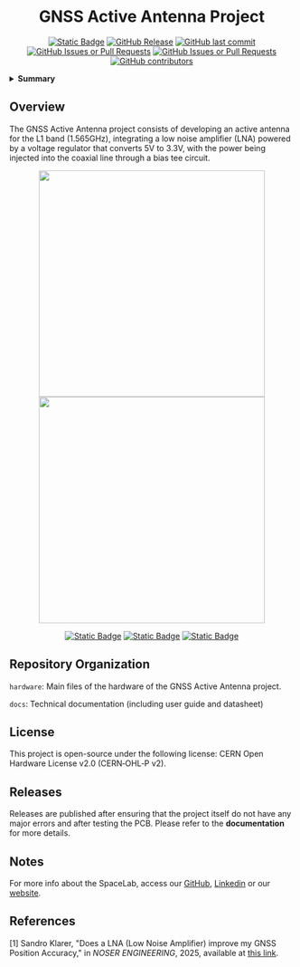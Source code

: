 


<h1 align="center">
	GNSS Active Antenna Project
	<br>
</h1>

<p align="center">
    <a href="https://github.com/spacelab-ufsc/spacelab#versioning"><img alt="Static Badge" src="https://img.shields.io/badge/status-in_development-red"></a>
    <a href="https://github.com/spacelab-ufsc/gnss-active-antenna/releases"><img alt="GitHub Release" src="https://img.shields.io/github/v/release/spacelab-ufsc/gnss-active-antenna"></a>
    <a href="https://github.com/spacelab-ufsc/gnss-active-antenna/commits/master"><img alt="GitHub last commit" src="https://img.shields.io/github/last-commit/spacelab-ufsc/gnss-active-antenna"></a>
    <a href="https://github.com/spacelab-ufsc/gnss-active-antenna/issues"><img alt="GitHub Issues or Pull Requests" src="https://img.shields.io/github/issues/spacelab-ufsc/gnss-active-antenna"></a>
    <a href="https://github.com/spacelab-ufsc/gnss-active-antenna/pulls"><img alt="GitHub Issues or Pull Requests" src="https://img.shields.io/github/issues-pr/spacelab-ufsc/gnss-active-antenna"></a>
    <a href="https://github.com/spacelab-ufsc/gnss-active-antenna/graphs/contributors"><img alt="GitHub contributors" src="https://img.shields.io/github/contributors/spacelab-ufsc/gnss-active-antenna"></a>
</p>

<details>
    <summary><b>Summary</b></summary>
    <ol>
        <li>
            <a href="#overview">Overview</a>
        </li>
        <li>
            <a href="#repository-organization">Repository Organization</a>
        </li>
        <li>
            <a href="#license">License</a>
        </li>
        <li>
            <a href="#releases">Releases</a>
        </li>
        <li>
            <a href="#notes">Notes</a>
        </li>
        <li>
            <a href="#references">References</a>
        </li>
    </ol>
</details>

## Overview
​The GNSS Active Antenna project consists of developing an active antenna for the L1 band (1.565GHz), integrating a low noise amplifier (LNA) powered by a voltage regulator that converts 5V to 3.3V, with the power being injected into the coaxial line through a bias tee circuit.​
<!-- 
<p align="center">
    <img src="https://github.com/spacelab-ufsc/gnss-active-antenna/docs/pictures/gnss-active-antenna-top.svg" width="400"><img src="https://github.com/spacelab-ufsc/gnss-active-antenna/docs/pictures/gnss-active-antenna-bottom.svg" width="400">
</p>
-->

<p align="center">
    <img src="https://github.com/spacelab-ufsc/gnss-active-antenna/docs/pictures/gnss-active-antenna-top.png" width="400"><img src="https://github.com/spacelab-ufsc/gnss-active-antenna/docs/pictures/gnss-active-antenna-bottom.png" width="400">
</p>

<p align="center">
    <a href="https://github.com/spacelab-ufsc/gnss-active-antenna/issues/new?labels=bug"><img alt="Static Badge" src="https://img.shields.io/badge/Report_a_bug-red"></a>
    <a href="https://github.com/spacelab-ufsc/gnss-active-antenna/issues/new?labels=enhancement"><img alt="Static Badge" src="https://img.shields.io/badge/Request_a_feature-yellow"></a>
    <a href="https://github.com/spacela-ufsc/gnss-active-antenna/issues/new?labels=question,help+wanted"><img alt="Static Badge" src="https://img.shields.io/badge/Request_more_information_or_help-green"></a>
</p>

## Repository Organization
`hardware`: Main files of the hardware of the GNSS Active Antenna project.

`docs`: Technical documentation (including user guide and datasheet)

## License
This project is open-source under the following license: CERN Open Hardware License v2.0 (CERN‑OHL‑P v2).

## Releases

Releases are published after ensuring that the project itself do not have any major errors and after testing the PCB. Please refer to the **documentation** for more details.

## Notes
For more info about the SpaceLab, access our [GitHub](https://github.com/spacelab-ufsc/spacelab), [Linkedin](https://br.linkedin.com/company/spacelab-ufsc) or our [website](https://spacelab.ufsc.br/en/home/).

## References
<a id="1">[1]</a> Sandro Klarer, "Does a LNA (Low Noise Amplifier) improve my GNSS Position Accuracy," in <i>NOSER ENGINEERING</i>, 2025, available at <a href="https://www.noser.com/techblog/does-a-lna-low-noise-amplifier-improve-my-gnss-position-accuracy/"> this link</a>.



